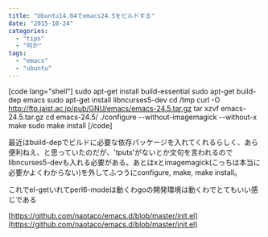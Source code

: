 ```yaml
---
title: "Ubuntu14.04でemacs24.5をビルドする"
date: "2015-10-24"
categories: 
  - "tips"
  - "何か"
tags: 
  - "emacs"
  - "ubuntu"
---
```


\[code lang="shell"\] sudo apt-get install build-essential sudo apt-get build-dep emacs sudo apt-get install libncurses5-dev cd /tmp curl -O http://ftp.jaist.ac.jp/pub/GNU/emacs/emacs-24.5.tar.gz tar xzvf emacs-24.5.tar.gz cd emacs-24.5/ ./configure --without-imagemagick --without-x make sudo make install \[/code\]

最近はbuild-depでビルドに必要な依存パッケージを入れてくれるらしく、あら便利ねえ、と思っていたのだが、'tputs'がないとか文句を言われるのでlibncurses5-devも入れる必要がある。あとはxとimagemagick(こっちは本当に必要かよくわからない)を外してふつうにconfigure, make, make install。

これでel-getいれてperl6-modeは動くわgoの開発環境は動くわでとてもいい感じである

[https://github.com/naotaco/emacs.d/blob/master/init.el](https://github.com/naotaco/emacs.d/blob/master/init.el)
